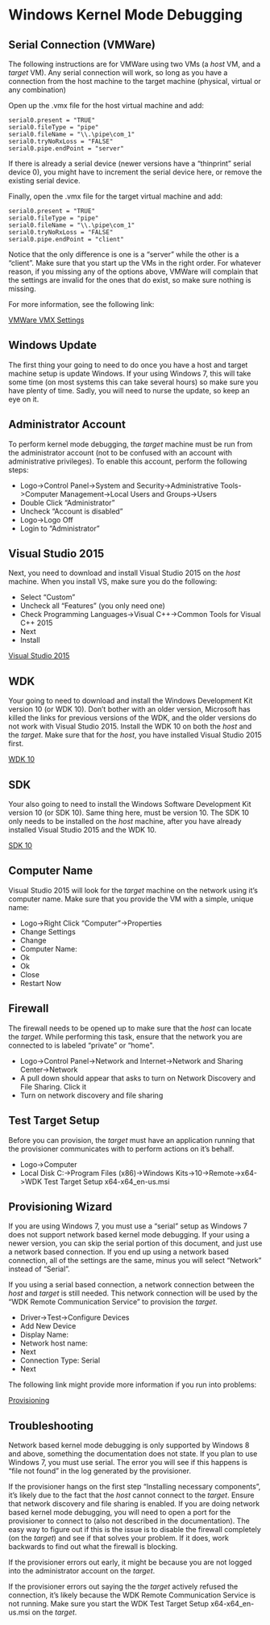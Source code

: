 # Windows Kernel Mode Debugging

## Serial Connection (VMWare)

The following instructions are for VMWare using two VMs (a _host_ VM, and a _target_ VM). Any serial connection will work, so long as you have a connection from the host machine to the target machine (physical, virtual or any combination)

Open up the <xxx>.vmx file for the host virtual machine and add:

```
serial0.present = "TRUE"
serial0.fileType = "pipe"
serial0.fileName = "\\.\pipe\com_1"
serial0.tryNoRxLoss = "FALSE"
serial0.pipe.endPoint = "server" 
```

If there is already a serial device (newer versions have a “thinprint” serial device 0), you might have to increment the serial device here, or remove the existing serial device. 

Finally, open the <xxx>.vmx file for the target virtual machine and add:

```
serial0.present = "TRUE"
serial0.fileType = "pipe"
serial0.fileName = "\\.\pipe\com_1"
serial0.tryNoRxLoss = "FALSE"
serial0.pipe.endPoint = "client"
```

Notice that the only difference is one is a “server” while the other is a “client”. Make sure that you start up the VMs in the right order. For whatever reason, if you missing any of the options above, VMWare will complain that the settings are invalid for the ones that do exist, so make sure nothing is missing. 

For more information, see the following link:

[VMWare VMX Settings](http://sanbarrow.com/vmx/vmx-serial-ports.html)

## Windows Update

The first thing your going to need to do once you have a host and target machine setup is update Windows. If your using Windows 7, this will take some time (on most systems this can take several hours) so make sure you have plenty of time. Sadly, you will need to nurse the update, so keep an eye on it. 

## Administrator Account

To perform kernel mode debugging, the _target_ machine must be run from the administrator account (not to be confused with an account with administrative privileges). To enable this account, perform the following steps:

- Logo->Control Panel->System and Security->Administrative Tools->Computer Management->Local Users and Groups->Users
- Double Click “Administrator”
- Uncheck “Account is disabled”
- Logo->Logo Off
- Login to “Administrator”

## Visual Studio 2015

Next, you need to download and install Visual Studio 2015 on the _host_ machine. When you install VS, make sure you do the following:

- Select “Custom”
- Uncheck all “Features” (you only need one)
- Check Programming Languages->Visual C++->Common Tools for Visual C++ 2015
- Next
- Install

[Visual Studio 2015](https://go.microsoft.com/fwlink/?LinkId=532606&clcid=0x409)

## WDK

Your going to need to download and install the Windows Development Kit version 10 (or WDK 10). Don’t bother with an older version, Microsoft has killed the links for previous versions of the WDK, and the older versions do not work with Visual Studio 2015. Install the WDK 10 on both the _host_ and the _target_. Make sure that for the _host_, you have installed Visual Studio 2015 first. 

[WDK 10](http://go.microsoft.com/fwlink/p/?LinkId=526733)

## SDK

Your also going to need to install the Windows Software Development Kit version 10 (or SDK 10). Same thing here, must be version 10. The SDK 10 only needs to be installed on the _host_ machine, after you have already installed Visual Studio 2015 and the WDK 10.  

[SDK 10](https://go.microsoft.com/fwlink/p/?LinkId=619296)

## Computer Name

Visual Studio 2015 will look for the _target_ machine on the network using it’s computer name. Make sure that you provide the VM with a simple, unique name:

- Logo->Right Click “Computer”->Properties
- Change Settings
- Change
- Computer Name: <name>
- Ok
- Ok
- Close
- Restart Now

## Firewall

The firewall needs to be opened up to make sure that the _host_ can locate the _target_. While performing this task, ensure that the network you are connected to is labeled “private” or “home".

- Logo->Control Panel->Network and Internet->Network and Sharing Center->Network
- A pull down should appear that asks to turn on Network Discovery and File Sharing. Click it
- Turn on network discovery and file sharing

## Test Target Setup

Before you can provision, the _target_ must have an application running that the provisioner communicates with to perform actions on it’s behalf. 

- Logo->Computer
- Local Disk C:->Program Files (x86)->Windows Kits->10->Remote->x64->WDK Test Target Setup x64-x64_en-us.msi

## Provisioning Wizard

If you are using Windows 7, you must use a “serial” setup as Windows 7 does not support network based kernel mode debugging. If your using a newer version, you can skip the serial portion of this document, and just use a network based connection. If you end up using a network based connection, all of the settings are the same, minus you will select “Network” instead of “Serial”. 

If you using a serial based connection, a network connection between the _host_ and _target_ is still needed. This network connection will be used by the “WDK Remote Communication Service” to provision the _target_. 

- Driver->Test->Configure Devices
- Add New Device
- Display Name: <name>
- Network host name: <name>
- Next
- Connection Type: Serial
- Next

The following link might provide more information if you run into problems:

[Provisioning](https://msdn.microsoft.com/en-us/library/windows/hardware/dn745909(v=vs.85).aspx)

## Troubleshooting

Network based kernel mode debugging is only supported by Windows 8 and above, something the documentation does not state. If you plan to use Windows 7, you must use serial. The error you will see if this happens is “file not found” in the log generated by the provisioner. 

If the provisioner hangs on the first step “Installing necessary components”, it’s likely due to the fact that the _host_ cannot connect to the _target_. Ensure that network discovery and file sharing is enabled. If you are doing network based kernel mode debugging, you will need to open a port for the provisioner to connect to (also not described in the documentation). The easy way to figure out if this is the issue is to disable the firewall completely (on the _target_) and see if that solves your problem. If it does, work backwards to find out what the firewall is blocking. 

If the provisioner errors out early, it might be because you are not logged into the administrator account on the _target_. 

If the provisioner errors out saying the the _target_ actively refused the connection, it’s likely because the WDK Remote Communication Service is not running. Make sure you start the WDK Test Target Setup x64-x64_en-us.msi on the _target_.

